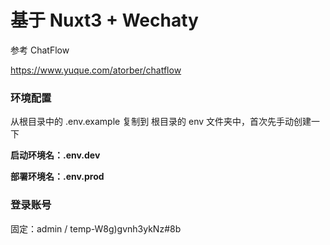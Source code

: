 # 基于 Nuxt3 + Wechaty

参考 ChatFlow

https://www.yuque.com/atorber/chatflow

### 环境配置
从根目录中的 .env.example 复制到 根目录的 env 文件夹中，首次先手动创建一下

**启动环境名：.env.dev**

**部署环境名：.env.prod**

### 登录账号
固定：admin / temp-W8g)gvnh3ykNz#8b